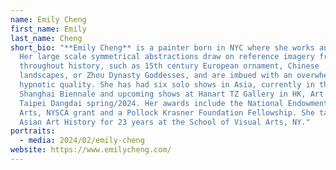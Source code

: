 ```yaml
---
name: Emily Cheng
first_name: Emily
last_name: Cheng
short_bio: "**Emily Cheng** is a painter born in NYC where she works and lives.
  Her large scale symmetrical abstractions draw on reference imagery from
  throughout history, such as 15th century European ornament, Chinese
  landscapes, or Zhou Dynasty Goddesses, and are imbued with an overwhelming
  hypnotic quality. She has had six solo shows in Asia, currently in the
  Shanghai Biennale and upcoming shows at Hanart TZ Gallery in HK, Art Basel and
  Taipei Dangdai spring/2024. Her awards include the National Endowment for the
  Arts, NYSCA grant and a Pollock Krasner Foundation Fellowship. She taught
  Asian Art History for 23 years at the School of Visual Arts, NY."
portraits:
  - media: 2024/02/emily-cheng
website: https://www.emilycheng.com/
---
```

